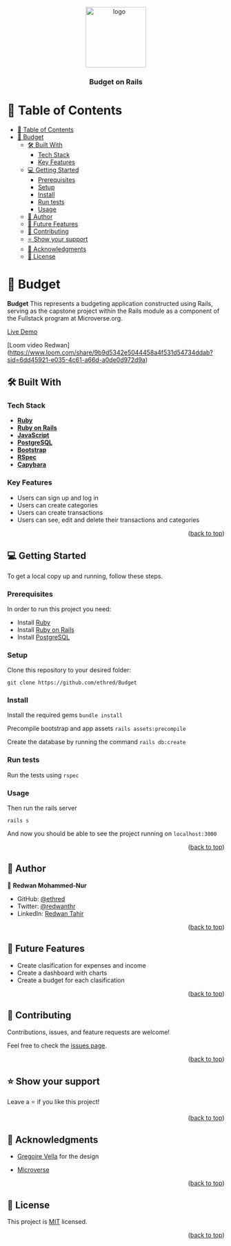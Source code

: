 <a name="readme-top"></a>
<div align="center">
  <img src="./budget.png" alt="logo" width="140"  height="auto" />
  <br/>

  <h3><b>Budget on Rails</b></h3>

</div>

# 📗 Table of Contents

- [📗 Table of Contents](#-table-of-contents)
- [📖 Budget ](#-budget-)
  - [🛠 Built With ](#-built-with-)
    - [Tech Stack ](#tech-stack-)
    - [Key Features ](#key-features-)
  - [💻 Getting Started ](#-getting-started-)
    - [Prerequisites](#prerequisites)
    - [Setup](#setup)
    - [Install](#install)
    - [Run tests](#run-tests)
    - [Usage](#usage)
  - [👥 Author ](#-author-)
  - [🔭 Future Features ](#-future-features-)
  - [🤝 Contributing ](#-contributing-)
  - [⭐️ Show your support ](#️-show-your-support-)
  - [🙏 Acknowledgments ](#-acknowledgments-)
  - [📝 License ](#-license-)

# 📖 Budget <a name="budget"></a>

**Budget** This represents a budgeting application constructed using Rails, serving as the capstone project within the Rails module as a component of the Fullstack program at Microverse.org. 

[Live Demo](https://budget-7fju.onrender.com/)

[Loom video Redwan] (https://www.loom.com/share/9b9d5342e5044458a4f531d54734ddab?sid=6dd45921-e035-4c61-a66d-a0de0d972d9a)

## 🛠 Built With <a name="built-with"></a>

### Tech Stack <a name="tech-stack"></a>

- **[Ruby](https://www.ruby-lang.org/en/)**
- **[Ruby on Rails](https://rubyonrails.org/)**
- **[JavaScript](https://www.javascript.com/)**
- **[PostgreSQL](https://www.postgresql.org/)**
- **[Bootstrap](https://getbootstrap.com/)**
- **[RSpec](https://rspec.info/)**
- **[Capybara](https://github.com/teamcapybara/capybara)**

### Key Features <a name="key-features"></a>

- Users can sign up and log in
- Users can create categories
- Users can create transactions
- Users can see, edit and delete their transactions and categories

<p align="right">(<a href="#readme-top">back to top</a>)</p>

## 💻 Getting Started <a name="getting-started"></a>

To get a local copy up and running, follow these steps.

### Prerequisites

In order to run this project you need:

- Install [Ruby](https://www.ruby-lang.org/en/)
- Install [Ruby on Rails](https://rubyonrails.org/)
- Install [PostgreSQL](https://www.postgresql.org/)

### Setup

Clone this repository to your desired folder:

`git clone https://github.com/ethred/Budget`

### Install

Install the required gems
`bundle install`

Precompile bootstrap and app assets
`rails assets:precompile`

Create the database by running the command
`rails db:create`

### Run tests

Run the tests using
`rspec`

### Usage

Then run the rails server

`rails s`

And now you should be able to see the project running on `localhost:3000`

<p align="right">(<a href="#readme-top">back to top</a>)</p>

## 👥 Author <a name="authors"></a>

👤 **Redwan Mohammed-Nur**

- GitHub: [@ethred](https://github.com/ethred)
- Twitter: [@redwanthr](https://twitter.com/@redwanthr)
- LinkedIn: [Redwan Tahir](https://www.linkedin.com/in/redwan-tahir-78260733/)

<p align="right">(<a href="#readme-top">back to top</a>)</p>

## 🔭 Future Features <a name="future-features"></a>

- Create clasification for expenses and income
- Create a dashboard with charts
- Create a budget for each clasification

<p align="right">(<a href="#readme-top">back to top</a>)</p>

## 🤝 Contributing <a name="contributing"></a>

Contributions, issues, and feature requests are welcome!

Feel free to check the [issues page](../../issues/).

<p align="right">(<a href="#readme-top">back to top</a>)</p>

## ⭐️ Show your support <a name="support"></a>

Leave a ⭐️ if you like this project!

<p align="right">(<a href="#readme-top">back to top</a>)</p>

## 🙏 Acknowledgments <a name="acknowledgements"></a>

- [Gregoire Vella](https://www.behance.net/gregoirevella) for the design

- [Microverse](https://www.microverse.org/)

<p align="right">(<a href="#readme-top">back to top</a>)</p>

## 📝 License <a name="license"></a>

This project is [MIT](./LICENSE) licensed.

<p align="right">(<a href="#readme-top">back to top</a>)</p>
